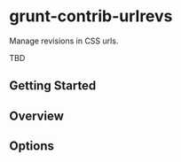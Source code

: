 grunt-contrib-urlrevs
=====================

Manage revisions in CSS urls.

TBD

## Getting Started

## Overview

## Options

